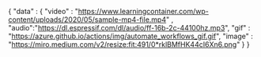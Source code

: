 {
  "data" : {
    "video" : "https://www.learningcontainer.com/wp-content/uploads/2020/05/sample-mp4-file.mp4" ,
    "audio":"https://dl.espressif.com/dl/audio/ff-16b-2c-44100hz.mp3",
    "gif" : "https://azure.github.io/actions/img/automate_workflows_gif.gif",
    "image" : "https://miro.medium.com/v2/resize:fit:491/0*rklBMfHK44cI6Xn6.png"
  }
}
